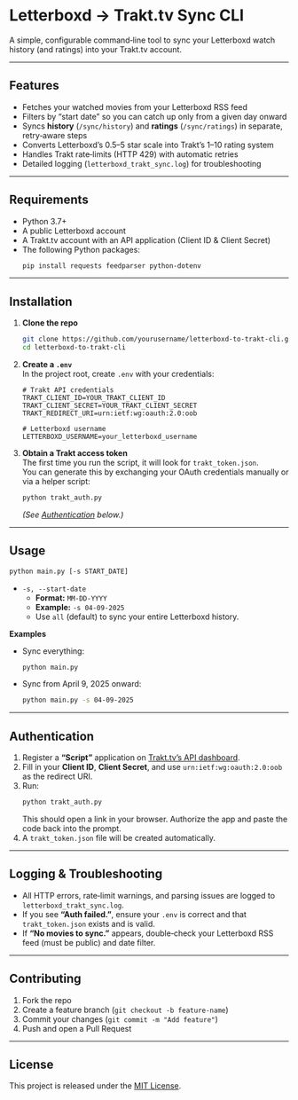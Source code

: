 # Letterboxd → Trakt.tv Sync CLI

A simple, configurable command‑line tool to sync your Letterboxd watch history (and ratings) into your Trakt.tv account.

---

## Features

- Fetches your watched movies from your Letterboxd RSS feed  
- Filters by “start date” so you can catch up only from a given day onward  
- Syncs **history** (`/sync/history`) and **ratings** (`/sync/ratings`) in separate, retry‑aware steps  
- Converts Letterboxd’s 0.5–5 star scale into Trakt’s 1–10 rating system  
- Handles Trakt rate‑limits (HTTP 429) with automatic retries  
- Detailed logging (`letterboxd_trakt_sync.log`) for troubleshooting  

---

## Requirements

- Python 3.7+  
- A public Letterboxd account  
- A Trakt.tv account with an API application (Client ID & Client Secret)  
- The following Python packages:
  ```bash
  pip install requests feedparser python-dotenv
  ```

---

## Installation

1. **Clone the repo**  
   ```bash
   git clone https://github.com/yourusername/letterboxd-to-trakt-cli.git
   cd letterboxd-to-trakt-cli
   ```

2. **Create a `.env`**  
   In the project root, create `.env` with your credentials:
   ```dotenv
   # Trakt API credentials
   TRAKT_CLIENT_ID=YOUR_TRAKT_CLIENT_ID
   TRAKT_CLIENT_SECRET=YOUR_TRAKT_CLIENT_SECRET
   TRAKT_REDIRECT_URI=urn:ietf:wg:oauth:2.0:oob

   # Letterboxd username
   LETTERBOXD_USERNAME=your_letterboxd_username
   ```

3. **Obtain a Trakt access token**  
   The first time you run the script, it will look for `trakt_token.json`.  
   You can generate this by exchanging your OAuth credentials manually or via a helper script:
   ```bash
   python trakt_auth.py
   ```
   *(See [Authentication](#authentication) below.)*

---

## Usage

```bash
python main.py [-s START_DATE]
```

- `-s, --start-date`  
  - **Format:** `MM-DD-YYYY`  
  - **Example:** `-s 04-09-2025`  
  - Use `all` (default) to sync your entire Letterboxd history.

**Examples**

- Sync everything:
  ```bash
  python main.py
  ```
- Sync from April 9, 2025 onward:
  ```bash
  python main.py -s 04-09-2025
  ```

---

## Authentication

1. Register a **“Script”** application on [Trakt.tv’s API dashboard](https://trakt.tv/oauth/applications).  
2. Fill in your **Client ID**, **Client Secret**, and use `urn:ietf:wg:oauth:2.0:oob` as the redirect URI.  
3. Run:
   ```bash
   python trakt_auth.py
   ```
   This should open a link in your browser. Authorize the app and paste the code back into the prompt.  
4. A `trakt_token.json` file will be created automatically.

---

## Logging & Troubleshooting

- All HTTP errors, rate‑limit warnings, and parsing issues are logged to `letterboxd_trakt_sync.log`.  
- If you see **“Auth failed.”**, ensure your `.env` is correct and that `trakt_token.json` exists and is valid.  
- If **“No movies to sync.”** appears, double‑check your Letterboxd RSS feed (must be public) and date filter.

---

## Contributing

1. Fork the repo  
2. Create a feature branch (`git checkout -b feature-name`)  
3. Commit your changes (`git commit -m "Add feature"`)  
4. Push and open a Pull Request  

---

## License

This project is released under the [MIT License](LICENSE).  
